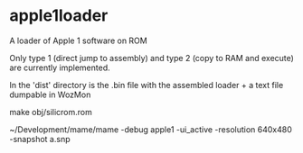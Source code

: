 # apple1loader
A loader of Apple 1 software on ROM

Only type 1 (direct jump to assembly) and type 2 (copy to RAM and execute) are currently implemented.

In the 'dist' directory is the .bin file with the assembled loader + a text file dumpable in WozMon



make obj/silicrom.rom

~/Development/mame/mame -debug apple1 -ui_active -resolution 640x480 -snapshot a.snp 

